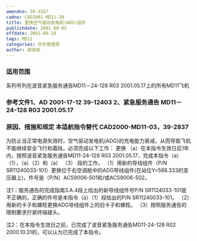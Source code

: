```yaml
---
amendno: 39-3357
cadno: CAD2001-MD11-20
title: 更换空气驱动发电机(ADG)组件
publishdate: 2001-09-05
effdate: 2001-09-10
tags: MD11
categories: 华东管理局
author: 郭奕柏
---
```


### 适用范围 
系列号列在波音紧急服务通告MD11－24-128 R03 2001.05.17上的所有MD11飞机

### 参考文件1、AD 2001-17-12 39-12403    2、紧急服务通告 MD11－24-128 R03 2001.05.17            

### 原因、措施和规定 本适航指令替代 CAD2000-MD11-03，39-2837 
   为防止当正常电源失效时，空气驱动发电机(ADG)的充电能力衰减，从而导致飞机不能继续安全飞行和着陆，必须完成以下工作： 更换
   （a）在本指令生效日后1年内，按照波音紧急服务通告MD11-24-128 R03 2001.05.17，完成本指令（a）（1），（a）（2）和（a）
（3）
段的工作。 
    （1）用新的导线组件（P/N SR11240033-101）更换位于右空调舱中的ADG导线组件(在站位Y=568.333的变压器上)，件号是（P/N）ACS9006-501和/或ACS9006-502。 

       
注1：服务通告的完成指南3.A.4段上给出的新导线组件号P/N SR1124033-101是不正确的，正确的件号是本指令（a）（1）段给出的P/N SR11240033-101。 
（2）用新的卡子和螺栓更换ADG导线组件上的旧卡子和螺栓。 
（3）按照服务通告的限制要求拧紧终端接头。 

注2：在本指令生效日之前，已完成了波音紧急服务通告MD11-24-128 R02 2000.10.31的，可以认为已完成了本指令。 

